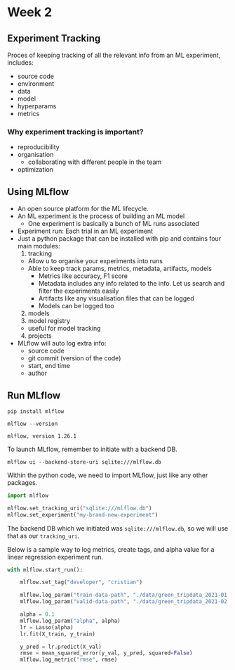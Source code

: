 # Week 2

## Experiment Tracking
Proces of keeping tracking of all the relevant info from an ML experiment, includes:
- source code
- environment
- data
- model
- hyperparams
- metrics

### Why experiment tracking is important?
- reproducibility
- organisation
  - collaborating with different people in the team
- optimization

## Using MLflow
- An open source platform for the ML lifecycle.
- An ML experiment is the process of building an ML model
  - One experiment is basically a bunch of ML runs associated
- Experiment run: Each trial in an ML experiment
- Just a python package that can be installed with pip and contains four main modules:
  1. tracking
    - Allow u to organise your experiments into runs
    - Able to keep track params, metrics, metadata, artifacts, models
      - Metrics like accuracy, F1 score
      - Metadata includes any info related to the info. Let us search and filter the experiments easily
      - Artifacts like any visualisation files that can be logged
      - Models can be logged too
  2. models
  3. model registry
    - useful for model tracking 
  4. projects
- MLflow will auto log extra info:
  - source code
  - git commit (version of the code)
  - start, end time
  - author

## Run MLflow

```
pip install mlflow

mlflow --version
```
`mlflow, version 1.26.1`

To launch MLflow, remember to initiate with a backend DB.

```
mlflow ui --backend-store-uri sqlite:///mlflow.db
```

Within the python code, we need to import MLflow, just like any other packages. 

```python
import mlflow

mlflow.set_tracking_uri("sqlite:///mlflow.db")
mlflow.set_experiment("my-brand-new-experiment")
```
The backend DB which we initiated was `sqlite:///mlflow.db`, so we will use that as our `tracking_uri`.

Below is a sample way to log metrics, create tags, and alpha value for a linear regression experiment run. 

```python
with mlflow.start_run():

    mlflow.set_tag("developer", "cristian")

    mlflow.log_param("train-data-path", "./data/green_tripdata_2021-01.csv")
    mlflow.log_param("valid-data-path", "./data/green_tripdata_2021-02.csv")

    alpha = 0.1
    mlflow.log_param("alpha", alpha)
    lr = Lasso(alpha)
    lr.fit(X_train, y_train)

    y_pred = lr.predict(X_val)
    rmse = mean_squared_error(y_val, y_pred, squared=False)
    mlflow.log_metric("rmse", rmse)
```